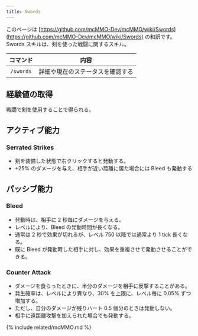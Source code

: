 ```yaml
---
title: Swords
---
```


このページは [https://github.com/mcMMO-Dev/mcMMO/wiki/Swords](https://github.com/mcMMO-Dev/mcMMO/wiki/Swords) の和訳です。
Swords スキルは、剣を使った戦闘に関するスキル。

|コマンド|内容|
|:------:|:--:|
|`/swords`|詳細や現在のステータスを確認する|

## 経験値の取得
戦闘で剣を使用することで得られる。

## アクティブ能力

### Serrated Strikes
  * 剣を装備した状態で右クリックすると発動する。
  * +25% のダメージを与え、相手が近い距離に居た場合には Bleed も発動する

## パッシブ能力

### Bleed
  * 発動時は、相手に 2 秒毎にダメージを与える。
  * レベルにより、Bleed の発動時間が長くなる。
  * 通常は 2 秒で効果が切れるが、レベル 750 以降では通常より 1 tick 長くなる。
  * 既に Bleed が発動時した相手に対し、効果を重複させて発動させることができる。

### Counter Attack
  * ダメージを食らったときに、半分のダメージを相手に反撃することがある。
  * 発生確率は、レベルにより異なり、30% を上限に、レベル毎に 0.05% ずつ増加する。
  * ただし、自分のダメージが残りハート 0.5 個分のときは発動しない。
  * 相手に遠距離攻撃を加えられた場合でも発動する。

{% include related/mcMMO.md %}
